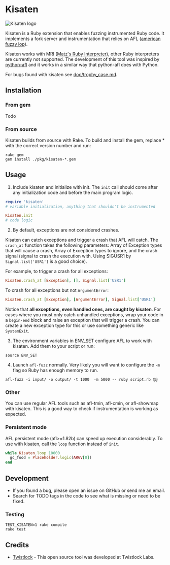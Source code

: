 # Kisaten
![Kisaten logo](https://github.com/zelivans/kisaten/raw/master/doc/assets/logo_display.png)

Kisaten is a Ruby extension that enables fuzzing instrumented Ruby code. It implements a fork server and instrumentation that relies on AFL ([american fuzzy lop](http://lcamtuf.coredump.cx/afl/)).

Kisaten works with MRI ([Matz's Ruby Interpreter](https://github.com/ruby/ruby)), other Ruby interpreters are currently not supported. The development of this tool was inspired by [python-afl](https://github.com/jwilk/python-afl) and it works in a similar way that python-afl does with Python.

For bugs found with kisaten see [doc/trophy_case.md](doc/trophy_case.md).

## Installation
### From gem
Todo

### From source
Kisaten builds from source with Rake. To build and install the gem, replace * with the correct version number and run:

```
rake gem
gem install ./pkg/kisaten-*.gem 
```

## Usage

1. Include kisaten and initialize with init. The `init` call should come after any initialization code and before the main program logic.

```ruby
require 'kisaten'
# variable initialization, anything that shouldn't be instrumented

Kisaten.init
# code logic
```

2. By default, exceptions are not considered crashes.

Kisaten can catch exceptions and trigger a crash that AFL will catch. The `crash_at` function takes the following parameters: Array of Exception types that will cause a crash, Array of Exception types to ignore, and the crash signal (signal to crash the execution with. Using SIGUSR1 by `Signal.list['USR1']` is a good choice).

For example, to trigger a crash for all exceptions:

```ruby
Kisaten.crash_at [Exception], [], Signal.list['USR1']
```

To crash for all exceptions but not `ArgumentError`:

```ruby
Kisaten.crash_at [Exception], [ArgumentError], Signal.list['USR1']
```

Notice that **all exceptions, even handled ones, are caught by kisaten**. For cases where you must only catch unhandled exceptions, wrap your code in a `begin-end` block and raise an exception that will trigger a crash. You can create a new exception type for this or use something generic like `SystemExit`.

3. The environment variables in ENV_SET configure AFL to work with kisaten. Add them to your script or run:

```
source ENV_SET
```

4. Launch `afl-fuzz` normally. Very likely you will want to configure the `-m` flag so Ruby has enough memory to run.

```
afl-fuzz -i input/ -o output/ -t 1000  -m 5000 -- ruby script.rb @@
```

### Other
You can use regular AFL tools such as afl-tmin, afl-cmin, or afl-showmap with kisaten. This is a good way to check if instrumentation is working as expected.

### Persistent mode
AFL persistent mode (afl>=1.82b) can speed up execution considerably. To use with kisaten, call the `loop` function instead of `init`. 

```ruby
while Kisaten.loop 10000
  gc_food = Placeholder.logic(ARGV[0])
end
```

## Development
* If you found a bug, please open an issue on GitHub or send me an email.
* Search for TODO tags in the code to see what is missing or need to be fixed.

### Testing
```
TEST_KISATEN=1 rake compile
rake test
```

## Credits

* [Twistlock](https://www.twistlock.com/) - This open source tool was developed at Twistlock Labs.